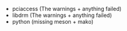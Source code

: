 - pciaccess (The warnings + anything failed)
- libdrm (The warnings + anything failed)
- python (missing meson + mako)